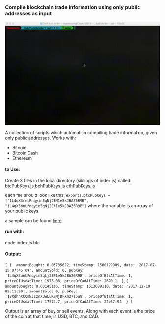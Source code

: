 ### Compile blockchain trade information using only public addresses as input

![alt text](https://github.com/chasemc67/DontAuditMeBro/blob/master/assets/readme.gif "sample")   
  
A collection of scripts which automation compiling trade information, given only public addresses. 
Works with:
* Bitcoin
* Bitcoin Cash
* Ethereum


#### to Use:
Create 3 files in the local directory (siblings of index.js) called:
btcPubKeys.js
bchPubKeys.js
ethPubKeys.js

each file should look like this:
`exports.btcPubKeys = ["1L4qX3rnLPnqyin5qNj2EN1e5kJBAZ6R9B", "1L4qX3bnLPnqyin5qNj2EN1e5kJBAZ6R9B"]`
where the variable is an array of your public keys.
  
a sample can be found [here](https://github.com/chasemc67/DontAuditMeBro/blob/master/samplePubKeys.js) 


#### run with:
node index.js btc



#### Output:
`[
    { 
        amountBought: 0.05735622,
        timeStamp: 1500129909,
        date: '2017-07-15 07:45:09',
        amountSold: 0,
        pubKey: '1L4qX3unLPnqyin5qLj2EN1e5kJBAZ6R9B',
        priceOfBtcAtTime: 1,
        priceOfUsdAtTime: 1975.08,
        priceOfCadAtTime: 2620.1 
    },{ 
        amountBought: 0.03145166,
        timeStamp: 1513689110,
        date: '2017-12-19 05:11:50',
        amountSold: 0,
        pubKey: '18XdhhXCQmNJsznXUwLuKuNjDFXm27s5u8',
        priceOfBtcAtTime: 1,
        priceOfUsdAtTime: 17523.7,
        priceOfCadAtTime: 22467.94 
    }
]`

Output is an array of buy or sell events. Along with each event is the price of the coin at that time, in USD, BTC, and CAD. 
